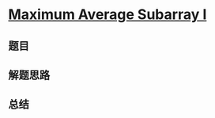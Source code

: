 # [Maximum Average Subarray I](https://leetcode.com/problems/maximum-average-subarray-i/)

## 题目


## 解题思路


## 总结


